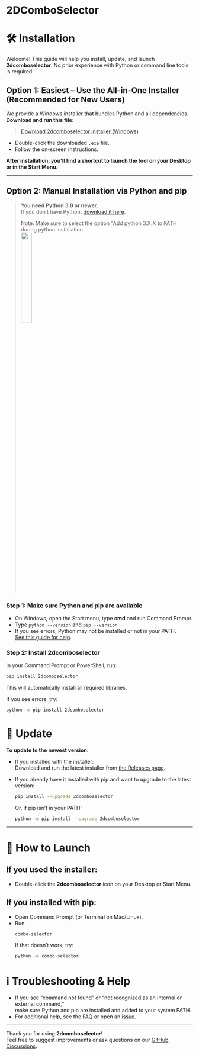 
# 2DComboSelector




# 🛠️ Installation
Welcome! This guide will help you install, update, and launch **2dcomboselector**. No prior experience with Python or command line tools is required.

## **Option 1: Easiest – Use the All-in-One Installer (Recommended for New Users)**
We provide a Windows installer that bundles Python and all dependencies.  
**Download and run this file:**

> [Download 2dcomboselector Installer (Windows)](https://github.com/Chapel-Saint-Auret/2dcomboselector/releases/latest)

- Double-click the downloaded `.exe` file.
- Follow the on-screen instructions.

**After installation, you’ll find a shortcut to launch the tool on your Desktop or in the Start Menu.**

---

## **Option 2: Manual Installation via Python and pip**

> **You need Python 3.8 or newer.**  
> If you don’t have Python, [download it here](https://www.python.org/downloads/).
>
> Note: Make sure to select the option "Add python 3.X.X to PATH during python installation  
> <img src="https://github.com/user-attachments/assets/0e868fc8-2c0d-4a30-8b78-ac3479515fc2" width="25%">

### **Step 1: Make sure Python and pip are available**
- On Windows, open the Start menu, type **cmd** and run Command Prompt.
- Type `python --version` and `pip --version`
- If you see errors, Python may not be installed or not in your PATH.  
  [See this guide for help](https://realpython.com/add-python-to-path/).

### **Step 2: Install 2dcomboselector**
In your Command Prompt or PowerShell, run:
```sh
pip install 2dcomboselector
```
This will automatically install all required libraries.

If you see errors, try:
```sh
python -m pip install 2dcomboselector
```


# 🔄 Update

**To update to the newest version:**

- If you installed with the installer:  
  Download and run the latest installer from [the Releases page](https://github.com/Chapel-Saint-Auret/2dcomboselector/releases/latest).

- If you already have it installed with pip and want to upgrade to the latest version:
    ```sh
    pip install --upgrade 2dcomboselector
    ```
    Or, if pip isn’t in your PATH:
    ```sh
    python -m pip install --upgrade 2dcomboselector
    ```

---

# 🚀 How to Launch

## **If you used the installer:**
- Double-click the **2dcomboselector** icon on your Desktop or Start Menu.

## **If you installed with pip:**
- Open Command Prompt (or Terminal on Mac/Linux).
- Run:
    ```sh
    combo-selector
    ```
    If that doesn’t work, try:
    ```sh
    python -m combo-selector
    ```

# ℹ️ Troubleshooting & Help

- If you see “command not found” or “not recognized as an internal or external command,”  
  make sure Python and pip are installed and added to your system PATH.
- For additional help, see the [FAQ](https://github.com/Chapel-Saint-Auret/2dcomboselector/wiki/FAQ) or open an [issue](https://github.com/Chapel-Saint-Auret/2dcomboselector/issues).

---

Thank you for using **2dcomboselector**!  
Feel free to suggest improvements or ask questions on our [GitHub Discussions](https://github.com/Chapel-Saint-Auret/2dcomboselector/discussions).

